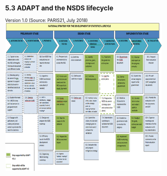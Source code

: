 ## 5.3 ADAPT and the NSDS lifecycle

Version 1.0 (Source: PARIS21, July
2018)<img src="ADAPTmedia\media\image134.png" style="width:7.74236in;height:4.94792in" />